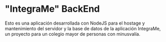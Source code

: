 # "IntegraMe" BackEnd

Esto es una aplicación desarrollada con NodeJS para el hostage y mantenimiento del servidor y la base de datos de la aplicación IntegraMe, un proyecto para un colegio mayor de personas con minusvalía.
